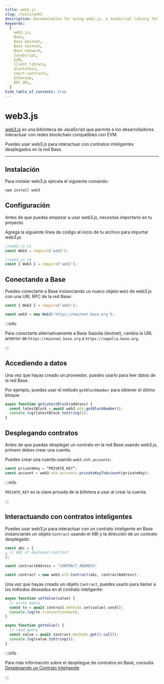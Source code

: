 ```yaml
---
title: web3.js
slug: /tools/web3
description: Documentation for using web3.js, a JavaScript library for interacting with EVM-compatible blockchains. This page covers installation, setup, connecting to the Base network and interacting with smart contracts.
keywords:
  [
    web3.js,
    Base,
    Base mainnet,
    Base testnet,
    Base network,
    JavaScript,
    EVM,
    client library,
    blockchain,
    smart contracts,
    Ethereum,
    RPC URL,
  ]
hide_table_of_contents: true
---
```


# web3.js

[web3.js](https://web3js.org/) es una biblioteca de JavaScript que permite a los desarrolladores interactuar con redes blockchain compatibles con EVM.

Puedes usar web3.js para interactuar con contratos inteligentes desplegados en la red Base.

---

## Instalación

Para instalar web3.js ejecuta el siguiente comando:

```bash
npm install web3
```

## Configuración

Antes de que puedas empezar a usar web3.js, necesitas importarlo en tu proyecto.

Agrega la siguiente línea de código al inicio de tu archivo para importar web3.js:

```javascript
//web3.js v1
const Web3 = require('web3');

//web3.js v4
const { Web3 } = require('web3');
```

## Conectando a Base

Puedes conectarte a Base instanciando un nuevo objeto `Web3` de web3.js con una URL RPC de la red Base:

```javascript
const { Web3 } = require('web3');

const web3 = new Web3('https://mainnet.base.org');
```

:::info

Para conectarte alternativamente a Base Sepolia (testnet), cambia la URL anterior de `https://mainnet.base.org` a `https://sepolia.base.org`.

:::

## Accediendo a datos

Una vez que hayas creado un proveedor, puedes usarlo para leer datos de la red Base.

Por ejemplo, puedes usar el método `getBlockNumber` para obtener el último bloque:

```javascript
async function getLatestBlock(address) {
  const latestBlock = await web3.eth.getBlockNumber();
  console.log(latestBlock.toString());
}
```

## Desplegando contratos

Antes de que puedas desplegar un contrato en la red Base usando web3.js, primero debes crear una cuenta.

Puedes crear una cuenta usando `web3.eth.accounts`:

```javascript
const privateKey = “PRIVATE_KEY”;
const account = web3.eth.accounts.privateKeyToAccount(privateKey);
```

:::info

`PRIVATE_KEY` es la clave privada de la billetera a usar al crear la cuenta.

:::

## Interactuando con contratos inteligentes

Puedes usar web3.js para interactuar con un contrato inteligente en Base instanciando un objeto `Contract` usando el ABI y la dirección de un contrato desplegado:

```javascript
const abi = [
… // ABI of deployed contract
];

const contractAddress = "CONTRACT_ADDRESS"

const contract = new web3.eth.Contract(abi, contractAddress);
```

Una vez que hayas creado un objeto `Contract`, puedes usarlo para llamar a los métodos deseados en el contrato inteligente:

```javascript
async function setValue(value) {
  // write query
  const tx = await contract.methods.set(value).send();
  console.log(tx.transactionHash);
}

async function getValue() {
  // read query
  const value = await contract.methods.get().call();
  console.log(value.toString());
}
```

:::info

Para más información sobre el despliegue de contratos en Base, consulta [Desplegando un Contrato Inteligente](/guides/deploy-smart-contracts).

:::